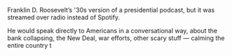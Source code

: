 Franklin D. Roosevelt’s '30s version of a presidential podcast, but it was streamed over radio instead of Spotify.

He would speak directly to Americans in a conversational way, about the bank collapsing, the New Deal, war efforts, other scary stuff — calming the entire country t